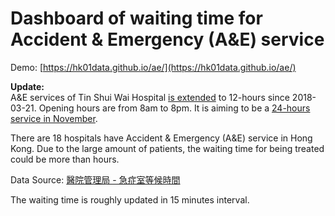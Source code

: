 # Dashboard of waiting time for Accident & Emergency (A&E) service

Demo: [https://hk01data.github.io/ae/](https://hk01data.github.io/ae/)

**Update:**<br>
A&E services of Tin Shui Wai Hospital [is extended](http://www.info.gov.hk/gia/general/201802/27/P2018022700368.htm) to 12-hours since 2018-03-21. Opening hours are from 8am to 8pm. It is aiming to be a [24-hours service in November](https://www.hk01.com/sns/article/169565/).

There are 18 hospitals have Accident & Emergency (A&E) service in Hong Kong. Due to the large amount of patients, the waiting time for being treated could be more than hours.

Data Source: [醫院管理局 - 急症室等候時間](http://www.ha.org.hk/visitor/ha_visitor_index.asp?Content_ID=235504&Lang=CHIB5)

The waiting time is roughly updated in 15 minutes interval.
